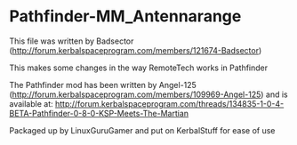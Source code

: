 # Pathfinder-MM_Antennarange

This file was written by Badsector
	(http://forum.kerbalspaceprogram.com/members/121674-Badsector)

This makes some changes in the way RemoteTech works in Pathfinder

The Pathfinder mod has been written by Angel-125
	(http://forum.kerbalspaceprogram.com/members/109969-Angel-125)
and is available at:
	http://forum.kerbalspaceprogram.com/threads/134835-1-0-4-BETA-Pathfinder-0-8-0-KSP-Meets-The-Martian

Packaged up by LinuxGuruGamer and put on KerbalStuff for ease of use

